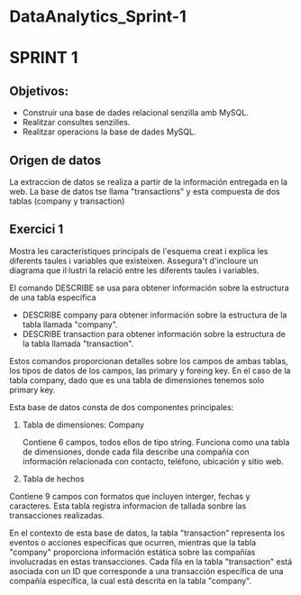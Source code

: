 # DataAnalytics_Sprint-1
# SPRINT 1 
## Objetivos: 
- Construir una base de dades relacional senzilla amb MySQL.
- Realitzar consultes senzilles.
- Realitzar operacions la base de dades MySQL.
## Origen de datos

La extraccion de datos se realiza a partir de la información entregada en la web. La base de datos tse llama "transactions" y esta compuesta de dos tablas (company y transaction)


## Exercici 1
Mostra les característiques principals de l'esquema creat i explica les diferents taules i variables que existeixen. Assegura't d'incloure un diagrama que il·lustri la relació entre les diferents taules i variables.

El comando DESCRIBE se usa para obtener información sobre la estructura de una tabla específica
- DESCRIBE company para obtener información sobre la estructura de la tabla llamada "company".
- DESCRIBE transaction para obtener información sobre la estructura de la tabla llamada "transaction".

Estos comandos proporcionan detalles sobre los campos de ambas tablas, los tipos de datos de los campos, las primary y foreing key. En el caso de la tabla company, dado que es una tabla de dimensiones tenemos solo primary key. 

Esta base de datos consta de dos componentes principales:
1. Tabla de dimensiones: Company
   
   Contiene 6 campos, todos ellos de tipo string.
   Funciona como una tabla de dimensiones, donde cada fila describe una compañía con información relacionada con contacto, teléfono, ubicación y sitio web.

3. Tabla de hechos

Contiene 9 campos con formatos que incluyen interger, fechas y caracteres. Esta tabla registra informacion de tallada sonbre las transacciones realizadas.

En el contexto de esta base de datos, la tabla "transaction" representa los eventos o acciones específicas que ocurren, mientras que la tabla "company" proporciona información estática sobre las compañías involucradas en estas transacciones. Cada fila en la tabla "transaction" está asociada con un ID que corresponde a una transacción específica de una compañía específica, la cual está descrita en la tabla "company".




